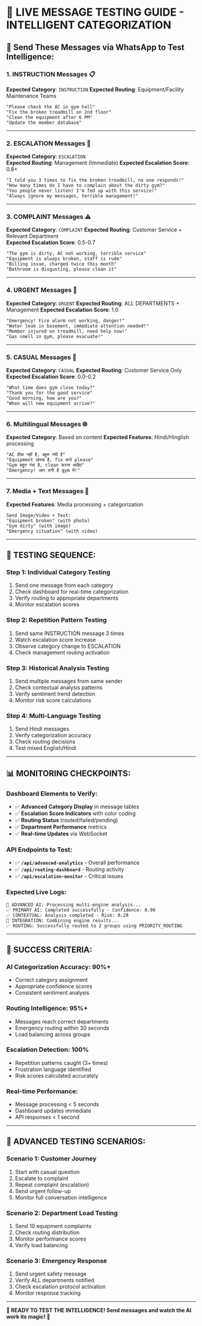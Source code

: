 # 🧪 **LIVE MESSAGE TESTING GUIDE - INTELLIGENT CATEGORIZATION**

## **📱 Send These Messages via WhatsApp to Test Intelligence:**

### **1. INSTRUCTION Messages** 📋
**Expected Category**: `INSTRUCTION`
**Expected Routing**: Equipment/Facility Maintenance Teams

```
"Please check the AC in gym hall"
"Fix the broken treadmill on 2nd floor"  
"Clean the equipment after 6 PM"
"Update the member database"
```

---

### **2. ESCALATION Messages** 📢
**Expected Category**: `ESCALATION`  
**Expected Routing**: Management (Immediate)
**Expected Escalation Score**: 0.8+

```
"I told you 3 times to fix the broken treadmill, no one responds!"
"How many times do I have to complain about the dirty gym?"
"You people never listen! I'm fed up with this service!"
"Always ignore my messages, terrible management!"
```

---

### **3. COMPLAINT Messages** ⚠️
**Expected Category**: `COMPLAINT`
**Expected Routing**: Customer Service + Relevant Department  
**Expected Escalation Score**: 0.5-0.7

```
"The gym is dirty, AC not working, terrible service"
"Equipment is always broken, staff is rude" 
"Billing issue, charged twice this month"
"Bathroom is disgusting, please clean it"
```

---

### **4. URGENT Messages** 🚨
**Expected Category**: `URGENT`
**Expected Routing**: ALL DEPARTMENTS + Management
**Expected Escalation Score**: 1.0

```
"Emergency! Fire alarm not working, danger!"
"Water leak in basement, immediate attention needed!"
"Member injured on treadmill, need help now!"
"Gas smell in gym, please evacuate!"
```

---

### **5. CASUAL Messages** 💬
**Expected Category**: `CASUAL`
**Expected Routing**: Customer Service Only
**Expected Escalation Score**: 0.0-0.2

```
"What time does gym close today?"
"Thank you for the good service"
"Good morning, how are you?"
"When will new equipment arrive?"
```

---

### **6. Multilingual Messages** 🌐
**Expected Category**: Based on content
**Expected Features**: Hindi/Hinglish processing

```
"AC ठीक नहीं है, बहुत गर्मी है"
"Equipment खराब है, fix करो please"  
"Gym बहुत गंदा है, clean करना चाहिए"
"Emergency! आग लगी है gym में!"
```

---

### **7. Media + Text Messages** 📸
**Expected Features**: Media processing + categorization

```
Send Image/Video + Text:
"Equipment broken" (with photo)
"Gym dirty" (with image)
"Emergency situation" (with video)
```

---

## **🎯 TESTING SEQUENCE:**

### **Step 1: Individual Category Testing**
1. Send one message from each category
2. Check dashboard for real-time categorization
3. Verify routing to appropriate departments
4. Monitor escalation scores

### **Step 2: Repetition Pattern Testing** 
1. Send same INSTRUCTION message 3 times
2. Watch escalation score increase
3. Observe category change to ESCALATION
4. Check management routing activation

### **Step 3: Historical Analysis Testing**
1. Send multiple messages from same sender
2. Check contextual analysis patterns
3. Verify sentiment trend detection
4. Monitor risk score calculations

### **Step 4: Multi-Language Testing**
1. Send Hindi messages
2. Verify categorization accuracy
3. Check routing decisions
4. Test mixed English/Hindi

---

## **📊 MONITORING CHECKPOINTS:**

### **Dashboard Elements to Verify:**
- ✅ **Advanced Category Display** in message tables
- ✅ **Escalation Score Indicators** with color coding  
- ✅ **Routing Status** (routed/failed/pending)
- ✅ **Department Performance** metrics
- ✅ **Real-time Updates** via WebSocket

### **API Endpoints to Test:**
- ✅ **`/api/advanced-analytics`** - Overall performance
- ✅ **`/api/routing-dashboard`** - Routing activity
- ✅ **`/api/escalation-monitor`** - Critical issues

### **Expected Live Logs:**
```
🧠 ADVANCED AI: Processing multi-engine analysis...
✅ PRIMARY AI: Completed successfully - Confidence: 0.90  
✅ CONTEXTUAL: Analysis completed - Risk: 0.28
🔀 INTEGRATION: Combining engine results...
✅ ROUTING: Successfully routed to 2 groups using PRIORITY_ROUTING
```

---

## **🎯 SUCCESS CRITERIA:**

### **AI Categorization Accuracy:** 90%+
- Correct category assignment
- Appropriate confidence scores
- Consistent sentiment analysis

### **Routing Intelligence:** 95%+  
- Messages reach correct departments
- Emergency routing within 30 seconds
- Load balancing across groups

### **Escalation Detection:** 100%
- Repetition patterns caught (3+ times)
- Frustration language identified
- Risk scores calculated accurately

### **Real-time Performance:** 
- Message processing < 5 seconds
- Dashboard updates immediate
- API responses < 1 second

---

## **🚀 ADVANCED TESTING SCENARIOS:**

### **Scenario 1: Customer Journey**
1. Start with casual question
2. Escalate to complaint  
3. Repeat complaint (escalation)
4. Send urgent follow-up
5. Monitor full conversation intelligence

### **Scenario 2: Department Load Testing**
1. Send 10 equipment complaints
2. Check routing distribution  
3. Monitor performance scores
4. Verify load balancing

### **Scenario 3: Emergency Response**
1. Send urgent safety message
2. Verify ALL departments notified
3. Check escalation protocol activation
4. Monitor response tracking

---

**🎯 READY TO TEST THE INTELLIGENCE! Send messages and watch the AI work its magic! 🚀**